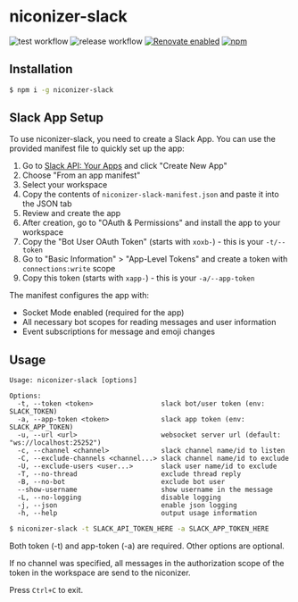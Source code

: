 # niconizer-slack

![test workflow](https://github.com/matzkoh/niconizer-slack/actions/workflows/test.yml/badge.svg)
![release workflow](https://github.com/matzkoh/niconizer-slack/actions/workflows/release.yml/badge.svg)
[![Renovate enabled](https://img.shields.io/badge/Renovate-enabled-brightgreen.svg?logo=renovatebot)](https://renovatebot.com/)
[![npm](https://img.shields.io/npm/v/niconizer-slack.svg)](https://www.npmjs.com/package/niconizer-slack)

## Installation

```bash
$ npm i -g niconizer-slack
```

## Slack App Setup

To use niconizer-slack, you need to create a Slack App. You can use the provided manifest file to quickly set up the app:

1. Go to [Slack API: Your Apps](https://api.slack.com/apps) and click "Create New App"
2. Choose "From an app manifest"
3. Select your workspace
4. Copy the contents of `niconizer-slack-manifest.json` and paste it into the JSON tab
5. Review and create the app
6. After creation, go to "OAuth & Permissions" and install the app to your workspace
7. Copy the "Bot User OAuth Token" (starts with `xoxb-`) - this is your `-t/--token`
8. Go to "Basic Information" > "App-Level Tokens" and create a token with `connections:write` scope
9. Copy this token (starts with `xapp-`) - this is your `-a/--app-token`

The manifest configures the app with:

- Socket Mode enabled (required for the app)
- All necessary bot scopes for reading messages and user information
- Event subscriptions for message and emoji changes

## Usage

```
Usage: niconizer-slack [options]

Options:
  -t, --token <token>                 slack bot/user token (env: SLACK_TOKEN)
  -a, --app-token <token>             slack app token (env: SLACK_APP_TOKEN)
  -u, --url <url>                     websocket server url (default: "ws://localhost:25252")
  -c, --channel <channel>             slack channel name/id to listen
  -C, --exclude-channels <channel...> slack channel name/id to exclude
  -U, --exclude-users <user...>       slack user name/id to exclude
  -T, --no-thread                     exclude thread reply
  -B, --no-bot                        exclude bot user
  --show-username                     show username in the message
  -L, --no-logging                    disable logging
  -j, --json                          enable json logging
  -h, --help                          output usage information
```

```bash
$ niconizer-slack -t SLACK_API_TOKEN_HERE -a SLACK_APP_TOKEN_HERE
```

Both token (-t) and app-token (-a) are required. Other options are optional.

If no channel was specified, all messages in the authorization scope of the token in the workspace are send to the niconizer.

Press `Ctrl+C` to exit.
